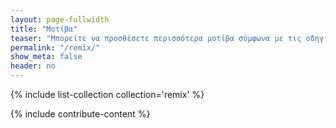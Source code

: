 ```yaml
---
layout: page-fullwidth
title: "Μοτίβα"
teaser: "Μπορείτε να προσθέσετε περισσότερα μοτίβα σύμφωνα με τις οδηγίες στο τέλος της σελίδας"
permalink: "/remix/"
show_meta: false
header: no
---
```


{% include list-collection collection='remix' %}

{% include contribute-content %}
